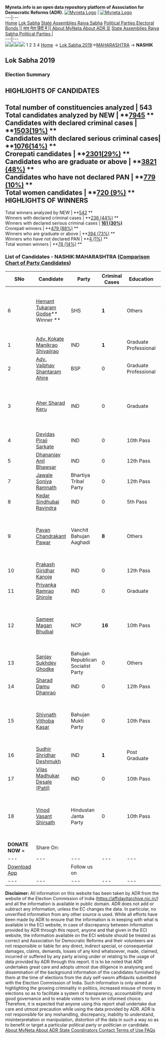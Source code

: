 **Myneta.info is an open data repository platform of Association for Democratic Reforms (ADR).**
[![Myneta Logo](https://www.myneta.info/lib/img/myneta-logo.png)](https://www.myneta.info/) | [![Myneta Logo](https://www.myneta.info/lib/img/adr-logo.png)](https://adrindia.org)  
---|---  
[Home](https://www.myneta.info/) [Lok Sabha](https://www.myneta.info/#ls "Lok Sabha") [ State Assemblies ](https://www.myneta.info/#sa "State Assemblies") [Rajya Sabha](https://www.myneta.info/#rs "Rajya Sabha") [Political Parties ](https://www.myneta.info/party "Political Parties") [ Electoral Bonds ](https://www.myneta.info/electoral_bonds "Electoral Bonds") [ || माय नेता हिंदी में || ](https://translate.google.co.in/translate?prev=hp&hl=en&js=y&u=www.myneta.info&sl=en&tl=hi&history_state0=) [ About MyNeta ](https://adrindia.org/content/about-myneta) [ About ADR ](https://adrindia.org/about-adr/who-we-are) [☰](javascript:void\(0\))
[ State Assemblies ](https://www.myneta.info/#sa "State Assemblies") [ Rajya Sabha ](https://www.myneta.info/#rs "Rajya Sabha") [ Political Parties ](https://www.myneta.info/party "Political Parties")
|   
---|---  
![](https://www.myneta.info/lib/img/banner/banner-1.png)![](https://www.myneta.info/lib/img/banner/banner-2.png)![](https://www.myneta.info/lib/img/banner/banner-3.png)![](https://www.myneta.info/lib/img/banner/banner-4.png)
1  2  3  4 
[Home](https://www.myneta.info/) → [Lok Sabha 2019](https://www.myneta.info/LokSabha2019/)→[MAHARASHTRA](https://www.myneta.info/LokSabha2019/index.php?action=show_constituencies&state_id=46) → **NASHIK**
### 
## Lok Sabha 2019
###  Election Summary 
HIGHLIGHTS OF CANDIDATES  
---  
Total number of constituencies analyzed |  543   
Total candidates analyzed by NEW | **[7945](https://www.myneta.info/LokSabha2019/index.php?action=summary&subAction=candidates_analyzed&sort=candidate#summary) **  
Candidates with declared criminal cases | **[1503(19%)](https://www.myneta.info/LokSabha2019/index.php?action=summary&subAction=crime&sort=candidate#summary) **  
Candidates with declared serious criminal cases| **[1076(14%)](https://www.myneta.info/LokSabha2019/index.php?action=summary&subAction=serious_crime&sort=candidate#summary) **  
Crorepati candidates | **[2301(29%)](https://www.myneta.info/LokSabha2019/index.php?action=summary&subAction=crorepati&sort=candidate#summary) **  
Candidates who are graduate or above | **[3821 (48%)](https://www.myneta.info/LokSabha2019/index.php?action=summary&subAction=education&sort=candidate#summary) **  
Candidates who have not declared PAN | **[779 (10%)](https://www.myneta.info/LokSabha2019/index.php?action=summary&subAction=without_pan&sort=candidate#summary) **  
Total women candidates | **[720 (9%)](https://www.myneta.info/LokSabha2019/index.php?action=summary&subAction=women_candidate&sort=candidate#summary) **  
HIGHLIGHTS OF WINNERS  
---  
Total winners analyzed by NEW | **[542](https://www.myneta.info/LokSabha2019/index.php?action=summary&subAction=winner_analyzed&sort=candidate#summary) **  
Winners with declared criminal cases | **[236 (44%)](https://www.myneta.info/LokSabha2019/index.php?action=summary&subAction=winner_crime&sort=candidate#summary) **  
Winners with declared serious criminal cases | **[161 (30%)](https://www.myneta.info/LokSabha2019/index.php?action=summary&subAction=winner_serious_crime&sort=candidate#summary)**  
Crorepati winners | **[479 (88%)](https://www.myneta.info/LokSabha2019/index.php?action=summary&subAction=winner_crorepati&sort=candidate#summary) **  
Winners who are graduate or above | **[394 (73%)](https://www.myneta.info/LokSabha2019/index.php?action=summary&subAction=winner_education&sort=candidate#summary) **  
Winners who have not declared PAN | **[4 (1%)](https://www.myneta.info/LokSabha2019/index.php?action=summary&subAction=winner_without_pan&sort=candidate#summary) **  
Total women winners | **[78 (14%)](https://www.myneta.info/LokSabha2019/index.php?action=summary&subAction=winner_women&sort=candidate#summary) **  
### List of Candidates - NASHIK:MAHARASHTRA ([Comparison Chart of Party Candidates](https://www.myneta.info/LokSabha2019/comparisonchart.php?constituency_id=720))
SNo | Candidate| Party| Criminal Cases| Education| Age| Total Assets| Liabilities  
---|---|---|---|---|---|---|---  
6  | [Hemant Tukaram Godse](https://www.myneta.info/LokSabha2019/candidate.php?candidate_id=9825)** Winner ** | SHS | **1** | Others| 49 | ![](https://myneta.info/image_v2.php?myneta_folder=LokSabha2019&candidate_id=9825&col=ta) | ![](https://myneta.info/image_v2.php?myneta_folder=LokSabha2019&candidate_id=9825&col=lia)  
1  | [Adv. Kokate Manikrao Shivajirao](https://www.myneta.info/LokSabha2019/candidate.php?candidate_id=11108) | IND | **1** | Graduate Professional| 61 | Rs 21,44,14,506 ~ 21 Crore+ | Rs 4,67,37,153 ~ 4 Crore+  
2  | [Adv. Vaibhav Shantaram Ahire](https://www.myneta.info/LokSabha2019/candidate.php?candidate_id=10116) | BSP | 0 | Graduate Professional| 39 | Rs 9,91,506 ~ 9 Lacs+ | Rs 0 ~   
3  | [Aher Sharad Keru](https://www.myneta.info/LokSabha2019/candidate.php?candidate_id=11106) | IND | 0 | Graduate| 30 | ![](https://myneta.info/image_v2.php?myneta_folder=LokSabha2019&candidate_id=11106&col=ta) | ![](https://myneta.info/image_v2.php?myneta_folder=LokSabha2019&candidate_id=11106&col=lia)  
4  | [Devidas Piraji Sarkate](https://www.myneta.info/LokSabha2019/candidate.php?candidate_id=11109) | IND | 0 | 10th Pass| 45 | Rs 60,000 ~ 60 Thou+ | Rs 0 ~   
5  | [Dhananjay Anil Bhawsar](https://www.myneta.info/LokSabha2019/candidate.php?candidate_id=11110) | IND | 0 | 12th Pass| 39 | Rs 35,42,372 ~ 35 Lacs+ | Rs 29,62,930 ~ 29 Lacs+  
7  | [Jawale Soniya Ramnath](https://www.myneta.info/LokSabha2019/candidate.php?candidate_id=10117) | Bhartiya Tribal Party | 0 | 12th Pass| 40 | Rs 37,29,500 ~ 37 Lacs+ | Rs 13,89,941 ~ 13 Lacs+  
8  | [Kedar Sindhubai Ravindra](https://www.myneta.info/LokSabha2019/candidate.php?candidate_id=11107) | IND | 0 | 5th Pass| 55 | Rs 59,23,410 ~ 59 Lacs+ | Rs 7,00,000 ~ 7 Lacs+  
9  | [Pavan Chandrakant Pawar](https://www.myneta.info/LokSabha2019/candidate.php?candidate_id=9824) | Vanchit Bahujan Aaghadi | **8** | Others| 38 | ![](https://myneta.info/image_v2.php?myneta_folder=LokSabha2019&candidate_id=9824&col=ta) | ![](https://myneta.info/image_v2.php?myneta_folder=LokSabha2019&candidate_id=9824&col=lia)  
10  | [Prakash Giridhar Kanoje](https://www.myneta.info/LokSabha2019/candidate.php?candidate_id=10115) | IND | 0 | 12th Pass| 51 | Rs 9,80,202 ~ 9 Lacs+ | Rs 2,00,000 ~ 2 Lacs+  
11  | [Priyanka Ramrao Shirole](https://www.myneta.info/LokSabha2019/candidate.php?candidate_id=11111) | IND | 0 | Graduate| 28 | Nil | Rs 0 ~   
12  | [Sameer Magan Bhujbal](https://www.myneta.info/LokSabha2019/candidate.php?candidate_id=10114) | NCP | **16** | 10th Pass| 45 | ![](https://myneta.info/image_v2.php?myneta_folder=LokSabha2019&candidate_id=10114&col=ta) | ![](https://myneta.info/image_v2.php?myneta_folder=LokSabha2019&candidate_id=10114&col=lia)  
13  | [Sanjay Sukhdev Ghodke](https://www.myneta.info/LokSabha2019/candidate.php?candidate_id=11105) | Bahujan Republican Socialist Party | 0 | Others| 48 | Rs 32,91,484 ~ 32 Lacs+ | Rs 23,50,000 ~ 23 Lacs+  
14  | [Sharad Damu Dhanrao](https://www.myneta.info/LokSabha2019/candidate.php?candidate_id=10118) | IND | 0 | 12th Pass| 40 | Rs 1,65,000 ~ 1 Lacs+ | Rs 0 ~   
15  | [Shivnath Vithoba Kasar ](https://www.myneta.info/LokSabha2019/candidate.php?candidate_id=11104) | Bahujan Mukti Party | 0 | 10th Pass| 54 | ![](https://myneta.info/image_v2.php?myneta_folder=LokSabha2019&candidate_id=11104&col=ta) | ![](https://myneta.info/image_v2.php?myneta_folder=LokSabha2019&candidate_id=11104&col=lia)  
16  | [Sudhir Shridhar Deshmukh](https://www.myneta.info/LokSabha2019/candidate.php?candidate_id=9823) | IND | **1** | Post Graduate| 58 | Rs 1,54,47,971 ~ 1 Crore+ | Rs 5,00,000 ~ 5 Lacs+  
17  | [Vilas Madhukar Desale (Patil)](https://www.myneta.info/LokSabha2019/candidate.php?candidate_id=11112) | IND | 0 | 10th Pass| 46 | Rs 2,57,01,660 ~ 2 Crore+ | Rs 0 ~   
18  | [Vinod Vasant Shirsath](https://www.myneta.info/LokSabha2019/candidate.php?candidate_id=9822) | Hindustan Janta Party | 0 | 10th Pass| 26 | ![](https://myneta.info/image_v2.php?myneta_folder=LokSabha2019&candidate_id=9822&col=ta) | ![](https://myneta.info/image_v2.php?myneta_folder=LokSabha2019&candidate_id=9822&col=lia)  
|  **DONATE NOW** × |  Share On:  | [](https://api.whatsapp.com/send?text=https%3A%2F%2Fmyneta.info%2Fpunjab2022%2Findex.php%3Faction%3Dshow_constituencies%26state_id%3D19) | [](https://www.facebook.com/sharer/sharer.php?u=https%3A%2F%2Fmyneta.info%2Fpunjab2022%2Findex.php%3Faction%3Dshow_constituencies%26state_id%3D19) | [](https://twitter.com/share?url=https%3A%2F%2Fmyneta.info%2Fpunjab2022%2Findex.php%3Faction%3Dshow_constituencies%26state_id%3D19)  
---|---|---|---|---  
| [ Download App ](https://play.google.com/store/apps/details?id=com.webrosoft.myneta1&pcampaignid=pcampaignidMKT-Other-global-all-co-prtnr-py-PartBadge-Mar2515-1) | [](https://play.google.com/store/apps/details?id=com.webrosoft.myneta1&pcampaignid=pcampaignidMKT-Other-global-all-co-prtnr-py-PartBadge-Mar2515-1) |  Follow us on  | [](https://www.facebook.com/adrindia.org/) | [](https://twitter.com/adrspeaks) | [](https://groups.google.com/g/national-election-watch?hl=en&pli=1) | [](https://www.instagram.com/adrspeaks/) | [](https://www.youtube.com/user/adrspeaks) | [](https://sharechat.com/profile/adrspeaks)  
---|---|---|---|---|---|---|---|---  
**Disclaimer:** All information on this website has been taken by ADR from the website of the Election Commission of India (https://affidavitarchive.nic.in/) and all the information is available in public domain. ADR does not add or subtract any information, unless the EC changes the data. In particular, no unverified information from any other source is used. While all efforts have been made by ADR to ensure that the information is in keeping with what is available in the ECI website, in case of discrepancy between information provided by ADR through this report, anyone and that given in the ECI website, the information available on the ECI website should be treated as correct and Association for Democratic Reforms and their volunteers are not responsible or liable for any direct, indirect special, or consequential damages, claims, demands, losses of any kind whatsoever, made, claimed, incurred or suffered by any party arising under or relating to the usage of data provided by ADR through this report. It is to be noted that ADR undertakes great care and adopts utmost due diligence in analysing and dissemination of the background information of the candidates furnished by them at the time of elections from the duly self-sworn affidavits submitted with the Election Commission of India. Such information is only aimed at highlighting the growing criminality in politics, increased misuse of money in elections so as to facilitate a system of transparency, accountability and good governance and to enable voters to form an informed choice. Therefore, it is expected that anyone using this report shall undertake due care and utmost precaution while using the data provided by ADR. ADR is not responsible for any mishandling, discrepancy, inability to understand, misinterpretation or manipulation, distortion of the data in such a way so as to benefit or target a particular political party or politician or candidate. 
[ About MyNeta ](https://adrindia.org/content/about-myneta) [ About ADR ](https://adrindia.org/about-adr/who-we-are) [ State Coordinators ](https://adrindia.org/about-adr/state-coordinators) [ Contact ](https://adrindia.org/contact-us) [ Terms of Use ](https://adrindia.org/content/adr-terms-use) [ FAQs ](https://adrindia.org/content/faqs)
